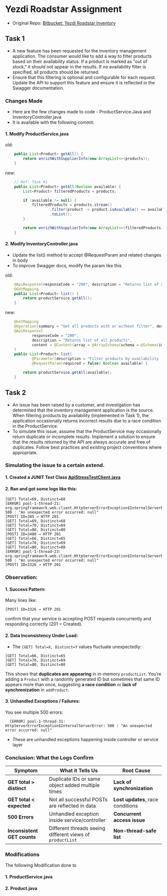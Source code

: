 # Yezdi Roadstar Assignment

- Original Repo: 
[Bitbucket: Yezdi Roadstar Inventory](https://bitbucket.org/yezdiroadstar/inventory-ms/src/main/inventory.md)

## Task 1

- A new feature has been requested for the inventory management application. The consumer would like to add a way to filter products based on their availability status. If a product is marked as "out of stock," it should not appear in the results. If no availability filter is specified, all products should be returned.
- Ensure that this filtering is optional and configurable for each request. Update the API to support this feature and ensure it is reflected in the Swagger documentation.

### Changes Made

- Here are the few changes made to code - ProductService.Java and InventoryController.java 
- It is available with the following commit:

#### 1. Modify ProductService.java

old: 
```java
    public List<Product> getAll() {
        return enrichWithSupplierInfo(new ArrayList<>(products));
    }
```

new:

```java
    // Ref: Task #1
    public List<Product> getAll(Boolean available) {
        List<Product> filteredProducts = products;

        if (available != null) {
            filteredProducts = products.stream()
                    .filter(product -> product.isAvailable() == available)
                    .toList();
        }

        return enrichWithSupplierInfo(new ArrayList<>(filteredProducts));
    }

```
#### 2. Modify InventoryController.java
- Update the list() method to accept @RequestParam and related changes in body
- To improve Swagger docs, modify the param like this

old:
```java
    @ApiResponse(responseCode = "200", description = "Returns list of all products", content = @Content(array = @ArraySchema(schema = @Schema(implementation = Product.class))))
    @GetMapping
    public List<Product> list() {
        return productService.getAll();
    }
```

new:
```java
    @GetMapping
    @Operation(summary = "Get all products with or without filter", description = "Returns all products. Optionally filter by availability using ?available=true or false")
    @ApiResponse(
            responseCode = "200",
            description = "Returns list of all products",
            content = @Content(array = @ArraySchema(schema = @Schema(implementation = Product.class)))
    )
    public List<Product> list(
            @Parameter(description = "Filter products by availability (true/false)")
            @RequestParam(required = false) Boolean available) {

        return productService.getAll(available);
    }

```

## Task 2
- An issue has been raised by a customer, and investigation has determined that the inventory management application is the source. When filtering products by availability (implemented in Task 1), the application occasionally returns incorrect results due to a race condition in the ProductService.
- To simulate this issue, assume that the ProductService may occasionally return duplicate or incomplete results. Implement a solution to ensure that the results returned by the API are always accurate and free of duplicates. Follow best practices and existing project conventions where appropriate.

### Simulating the issue to a certain extend.

#### 1. Created a JUNIT Test Class [ApiStressTestClient.java](https://github.com/VijoyV/inv-java-test/blob/4d1be5cd3e07dbeb88d9e474602329d0956ee7cf/src/main/java/uk/co/prodapt/inventory/test/ApiStressTestClient.java)

#### 2. Ran and got some logs like this:

```declarative
[GET] Total=69, Distinct=68
[ERROR] pool-1-thread-21: org.springframework.web.client.HttpServerErrorException$InternalServerError: 500 : "An unexpected error occurred: null"
[POST] ID=305 → HTTP 201
[GET] Total=69, Distinct=68
[GET] Total=70, Distinct=69
[GET] Total=80, Distinct=80
[POST] ID=3480 → HTTP 201
[GET] Total=66, Distinct=65
[GET] Total=70, Distinct=69
[GET] Total=80, Distinct=80
[ERROR] pool-1-thread-23: org.springframework.web.client.HttpServerErrorException$InternalServerError: 500 : "An unexpected error occurred: null"
[POST] ID=3326 → HTTP 201

```
### Observation:

#### 1. **Success Pattern:**

Many lines like:

```
[POST] ID=3326 → HTTP 201
```

confirm that your service is accepting POST requests concurrently and responding correctly (201 = Created).

#### 2. **Data Inconsistency Under Load:**

* The `[GET] Total=X, Distinct=Y` values fluctuate unexpectedly:

```
[GET] Total=66, Distinct=65
[GET] Total=70, Distinct=69
[GET] Total=80, Distinct=80
```

This shows that **duplicates are appearing** in in-memory `productList`. 
You’re adding a `Product` with a randomly generated ID but sometimes that same ID appears more than once, suggesting **a race condition** or **lack of synchronization** in `addProduct`.

#### 3. **Unhandled Exceptions / Failures:**

You see multiple 500 errors:

```
  [ERROR] pool-1-thread-31: HttpServerErrorException$InternalServerError: 500 : "An unexpected error occurred: null"
```

* These are unhandled exceptions happening inside controller or service layer 

### **Conclusion: What the Logs Confirm**

| Symptom                     | What it Tells Us                                          | Root Cause                        |
| --------------------------- | --------------------------------------------------------- | --------------------------------- |
| **GET total > distinct**    | Duplicate IDs or same object added multiple times         | **Lack of synchronization**       |
| **GET total < expected**    | Not all successful POSTs are reflected in data            | **Lost updates**, race conditions |
| **500 Errors**              | Unhandled exception inside service/controller             | **Concurrent access issue**       |
| **Inconsistent GET counts** | Different threads seeing different views of `productList` | **Non-thread-safe list**          |
 
### Modifications 

The following Modification done to

#### 1. ProductService.java


#### 2. Product.java


